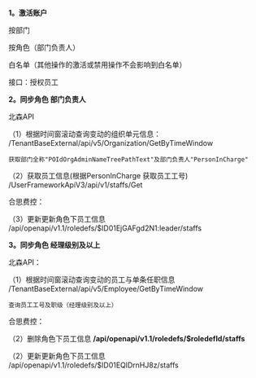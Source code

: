 **1。激活账户**

按部门

按角色（部门负责人）

白名单（其他操作的激活或禁用操作不会影响到白名单）


接口：授权员工

**2。同步角色  部门负责人**

北森API

（1）根据时间窗滚动查询变动的组织单元信息： /TenantBaseExternal/api/v5/Organization/GetByTimeWindow

    获取部门全称"POIdOrgAdminNameTreePathText"及部门负责人"PersonInCharge"

（2）获取员工信息(根据PersonInCharge 获取员工工号)   /UserFrameworkApiV3/api/v1/staffs/Get

合思费控：

（3）更新更新角色下员工信息   /api/openapi/v1.1/roledefs/$ID01EjGAFgd2N1:leader/staffs

**3。同步角色  经理级别及以上**

北森API：

（1）根据时间窗滚动查询变动的员工与单条任职信息   /TenantBaseExternal/api/v5/Employee/GetByTimeWindow

    查询员工工号及职级（经理级别及以上）

合思费控：

（2）删除角色下员工信息          **/api/openapi/v1.1/roledefs/$roledefId/staffs**

（2）更新更新角色下员工信息     /api/openapi/v1.1/roledefs/$ID01EQlDrnHJ8z/staffs
